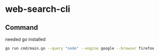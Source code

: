 # web-search-cli

## Command

needed go installed

```bash
go run cmd/main.go --query "node" --engine google --browser firefox
```

